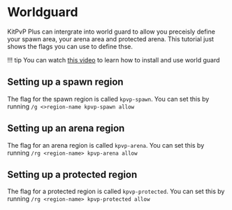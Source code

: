 # Worldguard
KitPvP Plus can intergrate into world guard to allow you preceisly define your spawn area,
your arena area and protected arena. This tutorial just shows the flags you can use to
define thse.

!!! tip
    You can watch [this video](https://youtu.be/RhzfO3hMKD8) to learn how to install and use world guard

## Setting up a spawn region
The flag for the spawn region is called `kpvp-spawn`. You can set this by running
`/g <>region-name kpvp-spawn allow`

## Setting up an arena region
The flag for an arena region is called `kpvp-arena`. You can set this by running
`/rg <region-name> kpvp-arena allow`


## Setting up a protected region
The flag for a protected region is called `kpvp-protected`. You can set this by running
`/rg <region-name> kpvp-protected allow`